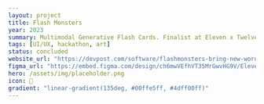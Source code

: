 ```yaml
---
layout: project
title: Flash Monsters
year: 2023
summary: Multimodal Generative Flash Cards. Finalist at Eleven x Twelve Labs Multimodal Hackathon.
tags: [UI/UX, hackathon, art]
status: concluded
website_url: "https://devpost.com/software/flashmonsters-bring-new-words-to-life"
figma_url: "https://embed.figma.com/design/ch6mwVEfhVT35MrGwvHG9V/Eleven---Twelve-Labs-Hackathon---App-Mockup?node-id=0-1&embed-host=share"
hero: /assets/img/placeholder.png
icon: 👾
gradient: "linear-gradient(135deg, #00ffe5ff, #4dff00ff)"
---
```


